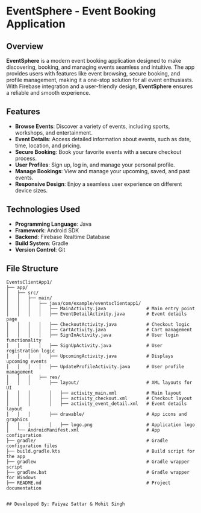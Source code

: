 # EventSphere - Event Booking Application

## Overview

**EventSphere** is a modern event booking application designed to make discovering, booking, and managing events seamless and intuitive. The app provides users with features like event browsing, secure booking, and profile management, making it a one-stop solution for all event enthusiasts. With Firebase integration and a user-friendly design, **EventSphere** ensures a reliable and smooth experience.


## Features

- **Browse Events**: Discover a variety of events, including sports, workshops, and entertainment.
- **Event Details**: Access detailed information about events, such as date, time, location, and pricing.
- **Secure Booking**: Book your favorite events with a secure checkout process.
- **User Profiles**: Sign up, log in, and manage your personal profile.
- **Manage Bookings**: View and manage your upcoming, saved, and past events.
- **Responsive Design**: Enjoy a seamless user experience on different device sizes.



## Technologies Used

- **Programming Language**: Java
- **Framework**: Android SDK
- **Backend**: Firebase Realtime Database
- **Build System**: Gradle
- **Version Control**: Git



## File Structure

```plaintext
EventsClientApp1/
├── app/
│   ├── src/
│   │   ├── main/
│   │   │   ├── java/com/example/eventsclientapp1/
│   │   │   │   ├── MainActivity.java               # Main entry point
│   │   │   │   ├── EventDetailActivity.java        # Event details page
│   │   │   │   ├── CheckoutActivity.java           # Checkout logic
│   │   │   │   ├── CartActivity.java               # Cart management
│   │   │   │   ├── SignInActivity.java             # User login functionality
│   │   │   │   ├── SignUpActivity.java             # User registration logic
│   │   │   │   ├── UpcomingActivity.java           # Displays upcoming events
│   │   │   │   ├── UpdateProfileActivity.java      # User profile management
│   │   │   ├── res/
│   │   │       ├── layout/                         # XML layouts for UI
│   │   │       │   ├── activity_main.xml           # Main layout
│   │   │       │   ├── activity_checkout.xml       # Checkout layout
│   │   │       │   ├── activity_event_detail.xml   # Event details layout
│   │   │       ├── drawable/                       # App icons and graphics
│   │   │       │   ├── logo.png                    # Application logo
│   └── AndroidManifest.xml                         # App configuration
├── gradle/                                         # Gradle configuration files
├── build.gradle.kts                                # Build script for the app
├── gradlew                                         # Gradle wrapper script
├── gradlew.bat                                     # Gradle wrapper for Windows
├── README.md                                       # Project documentation


## Developed By: Faiyaz Sattar & Mohit Singh
